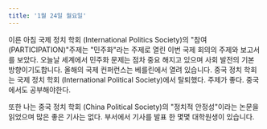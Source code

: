 ```yaml
---
title: '1월 24일 월요일'
---
```

이른 아침 국제 정치 학회 (International Politics Society)의 "참여 (PARTICIPATION)"주제는 "민주화"라는 주제로 열린 이번 국제 회의의 주제와 보고서를 보았다. 오늘날 세계에서 민주화 문제는 점차 중요 해지고 있으며 사회 발전의 기본 방향이기도합니다. 올해의 국제 컨퍼런스는 베를린에서 열려 있습니다. 중국 정치 학회는 국제 정치 학회 (International Political Society)에서 탈퇴했다. 주제가 좋다. 중국에서도 공부해야한다.

또한 나는 중국 정치 학회 (China Political Society)의 "정치적 안정성"이라는 논문을 읽었으며 많은 좋은 기사는 없다. 부서에서 기사를 발표 한 몇몇 대학원생이 있습니다.